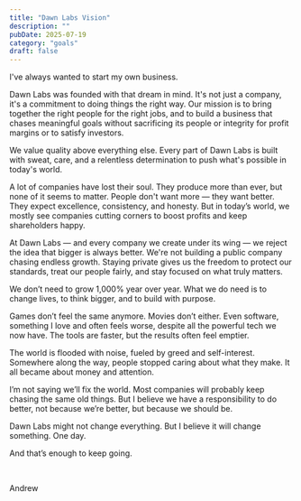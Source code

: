 ```yaml
---
title: "Dawn Labs Vision"
description: ""
pubDate: 2025-07-19
category: "goals"
draft: false
---
```

I've always wanted to start my own business. 

Dawn Labs was founded with that dream in mind. It's not just a company, it's a commitment to doing things the right way. Our mission is to bring together the right people for the right jobs, and to build a business that chases meaningful goals without sacrificing its people or integrity for profit margins or to satisfy investors.

We value quality above everything else. Every part of Dawn Labs is built with sweat, care, and a relentless determination to push what's possible in today's world.

A lot of companies have lost their soul. They produce more than ever, but none of it seems to matter. People don't want more — they want better. They expect excellence, consistency, and honesty. But in today’s world, we mostly see companies cutting corners to boost profits and keep shareholders happy.

At Dawn Labs — and every company we create under its wing — we reject the idea that bigger is always better. We're not building a public company chasing endless growth. Staying private gives us the freedom to protect our standards, treat our people fairly, and stay focused on what truly matters.

We don’t need to grow 1,000% year over year. What we do need is to change lives, to think bigger, and to build with purpose.

Games don’t feel the same anymore. Movies don’t either. Even software, something I love and often feels worse, despite all the powerful tech we now have. The tools are faster, but the results often feel emptier.

The world is flooded with noise, fueled by greed and self-interest. Somewhere along the way, people stopped caring about what they make. It all became about money and attention.

I’m not saying we’ll fix the world. Most companies will probably keep chasing the same old things. But I believe we have a responsibility to do better, not because we’re better, but because we should be.

Dawn Labs might not change everything.
But I believe it will change something.
One day.

And that’s enough to keep going.

<br/>

 Andrew
<br/>
<br/>
<br/>
<br/>

